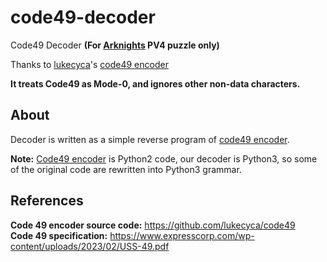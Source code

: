 # code49-decoder

Code49 Decoder **(For [Arknights](https://ak.hypergryph.com/) PV4 puzzle only)**

Thanks to [lukecyca](https://github.com/lukecyca)'s [code49 encoder](https://github.com/lukecyca/code49)

**It treats Code49 as Mode-0, and ignores other non-data characters.**

## About

Decoder is written as a simple reverse program of [code49 encoder](https://github.com/lukecyca/code49).

**Note:** [Code49 encoder](https://github.com/lukecyca/code49) is Python2 code, our decoder is Python3, so some of the original code are rewritten into Python3 grammar.

## References

**Code 49 encoder source code:** <https://github.com/lukecyca/code49>  
**Code 49 specification:** <https://www.expresscorp.com/wp-content/uploads/2023/02/USS-49.pdf>
